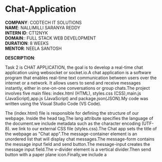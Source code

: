 # Chat-Application

**COMPANY**: CODTECH IT SOLUTIONS  <br>
**NAME**: NALLIMILLI SARANYA REDDY  <br>
**INTERN ID**: CT12NYK  <br>
**DOMAIN**:: FULL STACK WEB DEVELOPMENT  <br>
**DURATION**: 8 WEEKS   <br>
**MENTOR**: NEELA SANTOSH

**DESCRIPTION**:

Task 2 is CHAT APPLICATION, the goal is to develop a real-time chat application using websocket or socket.io.A chat application is a software program that enables real-time text communication between users over the internet or a network. It allows users to send and receive messages instantly, either in one-on-one conversations or group chats.The project involves five main files: index.html (HTML), styles.css (CSS),main.js (JavaScript),app.js (JavaScript) and package.json(JSON).My code was written using the Visual Studio Code (VS Code).

The (index.html) file is responsible for defining the structure of our webpage. Inside the head tag,The lang attribute specifies the language of the document.we include metadata such as the character encoding (UTF-8). we link to our external CSS file (styles.css).The Chat app sets the title of the webpage as "Chat app".The message-container element is an unordered list that will display chat messages.The message-form  contains the message input field and send button.The message-input creates the message input field.The v-divider element is a vertical divider.Then send button with a paper plane icon.Finally,we include a <script> tag to link to our external javascript file(main.js).

The (style.css) file provides styling for your chat application.Resets margin and padding for all elements.Sets the font family to "Open Sans".Styles the user name input section with Flexbox layout, font size, font weight, padding, and colors.Styles the input field with font size, font weight, and background color.Styles the message container with Flexbox layout, background color, dimensions, and scroll behavior.Styles the left and right messages with list-style, padding, margin, maximum width, font size, and word wrap.Adds different background colors and alignments for left and right messages.Styles message timestamps and feedback messages.Adds margin and color to the clients total display.

The (main.js) provides design to manage the client-side logic for a chat application using Socket.IO.Initializes a WebSocket connection to the server using Socket.IO (const socket = io();).Retrieves references to various DOM elements, such as the total clients display, message container, name input, message form, and message input field.Adds an event listener to the message form that prevents the default form submission behavior.Calls the sendmessage function to handle message sending.Listens for the clients-total event from the server, which provides the total number of connected clients.Updates the clientsTotal element with the new total.Validates the presence of messageInput and nameInput elements.Creates a data object containing the user's name, message, and the current date and time.
Emits the message event to the server with the data object.Adds the message to the UI using the addMessageToUI function and clears the message input field.Listens for the chat-message event from the server, which provides new chat messages.Adds the received message to the UI.Adds the message content and metadata (name and timestamp) to the list item.Appends the list item to the messageContainer and scrolls to the bottom of the container.Listens for feedback events from the server, which provide typing indicator messages.Adds the feedback message to the UI.Removes all feedback messages from the UI.

This (app.js) server-side code uses Node.js with Express and Socket.IO to create a chat application,managing client connections, broadcasting messages, and handling user feedback that can handle real-time communication between multiple clients.Imports the Express and Path modules.Initializes an Express application.Sets the port number to an environment variable value or defaults to 4000.Starts the server and listens on the specified port.Initializes Socket.IO and attaches it to the server.Serves static files from the public directory.Creates a Set to keep track of connected socket IDs.Listens for new socket connections.Logs the new socket ID and adds it to the socketsConnected Set.Emits the total number of connected clients to all clients using io.emit('clients-total',
socketsConnected.size);.Handles the disconnect event to remove the socket ID from the Set and updates the client count.Listens for message events and broadcasts the message data to all other clients.Listens for feedback events and broadcasts the feedback data to all other clients.

The (package.json) file for your Node.jsproject, which is a chat application using Socket.IO and Express.the package.json file for your Node.jsproject, which is a chat application using Socket.IO and Express."start": The script to start your application using Node.js(node app.js)."dev": The script to start your application in development mode using Nodemon (nodemon app.js). Nodemon automatically restarts the application when file changes in the directory are detected."keywords": An array of keywords related to your project (currently empty)."author": The author of the project (currently empty)."license": The license for the project (ISC)."description": A brief description of the project (currently empty)."express": A web application framework for Node.js(version 4.21.2)."socket-chat-app": A local dependency for your project."socket.io": A library for real-time web applications (version 4.8.1)."nodemon": A tool that helps develop Node.jsapplications by automatically restarting the application when file changes in the directory are detected (version 3.1.9).


**OUTPUT**

![Image](https://github.com/user-attachments/assets/ad409bcd-d320-4650-9a87-9d8499488f76)
![Image](https://github.com/user-attachments/assets/221d1126-5ebc-4b87-a807-d802c69ac2f6)
